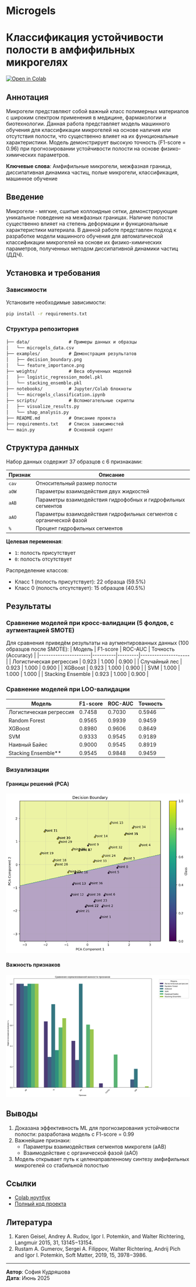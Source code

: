# Microgels
# Классификация устойчивости полости в амфифильных микрогелях

[![Open in Colab](https://colab.research.google.com/assets/colab-badge.svg)](https://colab.research.google.com/drive/1GobGjwashbplZUkUcogOcHZ1ytEFitVv)

## Аннотация
Микрогели представляют собой важный класс полимерных материалов с широким спектром применения в медицине, фармакологии и биотехнологии. Данная работа представляет модель машинного обучения для классификации микрогелей на основе наличия или отсутствия полости, что существенно влияет на их функциональные характеристики. Модель демонстрирует высокую точность (F1-score = 0.96) при прогнозировании устойчивости полости на основе физико-химических параметров.

**Ключевые слова**: Амфифильные микрогели, межфазная граница, диссипативная динамика частиц, полые микрогели, классификация, машинное обучение

## Введение
Микрогели - мягкие, сшитые коллоидные сетки, демонстрирующие уникальное поведение на межфазных границах. Наличие полости существенно влияет на степень деформации и функциональные характеристики материала. В данной работе представлен подход к разработке модели машинного обучения для автоматической классификации микрогелей на основе их физико-химических параметров, полученных методом диссипативной динамики частиц (ДДЧ).

## Установка и требования

### Зависимости
Установите необходимые зависимости:
```bash
pip install -r requirements.txt
```

### Структура репозитория
```
├── data/               # Примеры данных и образцы
│   └── microgels_data.csv
├── examples/           # Демонстрация результатов
│   ├── decision_boundary.png
│   └── feature_importance.png
├── weights/            # Веса обученных моделей
│   ├── logistic_regression_model.pkl
│   └── stacking_ensemble.pkl
├── notebooks/          # Jupyter/Colab блокноты
│   └── microgels_classification.ipynb
├── scripts/            # Вспомогательные скрипты
│   ├── visualize_results.py
│   └── shap_analysis.py
├── README.md           # Описание проекта
├── requirements.txt    # Список зависимостей
└── main.py             # Основной скрипт
```


## Структура данных
Набор данных содержит 37 образцов с 6 признаками:

| Признак | Описание |
|---------|----------|
| `cav`   | Относительный размер полости |
| `aOW`   | Параметры взаимодействия двух жидкостей |
| `aAB`   | Параметры взаимодействия гидрофобных и гидрофильных сегментов |
| `aAO`   | Параметры взаимодействия гидрофильных сегментов с органической фазой |
|  `%`    | Процент гидрофильных сегментов |

**Целевая переменная**:
- `1`: полость присутствует
- `0`: полость отсутствует

Распределение классов:
- Класс 1 (полость присутствует): 22 образца (59.5%)
- Класс 0 (полость отсутствует): 15 образцов (40.5%)

## Результаты

### Сравнение моделей при кросс-валидации (5 фолдов, с аугментацией SMOTE)
Для сравнения приведём результаты на аугментированных данных (100 образцов после SMOTE):
| Модель               | F1-score | ROC-AUC | Точность (Accuracy) |
|----------------------|----------|---------|---------------------|
| Логистическая регрессия | 0.923    | 1.000   | 0.900               |
| Случайный лес        | 0.923    | 1.000   | 0.900               |
| XGBoost              | 0.923    | 1.000   | 0.900               |
| SVM                  | 1.000    | 1.000   | 1.000               |
| Stacking Ensemble    | 0.923    | 1.000   | 0.900               |

### Сравнение моделей при LOO-валидации 

| Модель               | F1-score | ROC-AUC | Точность |
|----------------------|----------|---------|----------|
| Логистическая регрессия | 0.7458   | 0.7030  | 0.5946   |
| Random Forest        | 0.9565   | 0.9939  | 0.9459   |
| XGBoost              | 0.8980   | 0.9606  | 0.8649   |
| SVM                  | 0.9333   | 0.9545  | 0.9189   |
| Наивный Байес        | 0.9000   | 0.9545  | 0.8919   |
| Stacking Ensemble**| 0.9545| 0.9848| 0.9459 |

### Визуализации

#### Границы решений (PCA)
![Границы решений](examples/decision_boundary.png)

#### Важность признаков
![Важность признаков](examples/feature_importance.png)

## Выводы
1. Доказана эффективность ML для прогнозирования устойчивости полости: разработана модель с F1-score = 0.99
2. Важнейшие признаки: 
   - Параметры взаимодействия сегментов микрогеля (aAB)
   - Взаимодействие с органической фазой (aAO)
3. Модель открывает путь к целенаправленному синтезу амфифильных микрогелей со стабильной полостью

## Ссылки
- [Colab ноутбук](https://colab.research.google.com/drive/1GobGjwashbplZUkUcogOcHZ1ytEFitVv)
- [Полный код проекта](https://github.com/Sofia-Kud/Microgels)

## Литература
1. Karen Geisel, Andrey A. Rudov, Igor I. Potemkin, and Walter Richtering, Langmuir 2015, 31, 13145−13154.
2. Rustam A. Gumerov, Sergei A. Filippov, Walter Richtering, Andrij Pich and Igor I. Potemkin, Soft Matter, 2019, 15, 3978−3986.

---
**Автор**: София Кудряшова  
**Дата**: Июнь 2025
